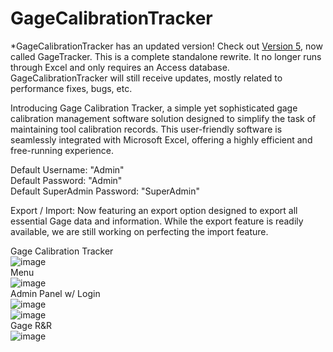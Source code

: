 # GageCalibrationTracker
*GageCalibrationTracker has an updated version! Check out [Version 5](https://github.com/alexfare/GageTracker), now called GageTracker. This is a complete standalone rewrite. It no longer runs through Excel and only requires an Access database. GageCalibrationTracker will still receive updates, mostly related to performance fixes, bugs, etc.

Introducing Gage Calibration Tracker, a simple yet sophisticated gage calibration management software solution designed to simplify the task of maintaining tool calibration records. This user-friendly software is seamlessly integrated with Microsoft Excel, offering a highly efficient and free-running experience.

Default Username: "Admin"<br>
Default Password: "Admin"<br>
Default SuperAdmin Password: "SuperAdmin"

Export / Import:
Now featuring an export option designed to export all essential Gage data and information. While the export feature is readily available, we are still working on perfecting the import feature.

Gage Calibration Tracker<br>
![image](https://github.com/alexfare/GageCalibrationTracker/assets/40654995/c9437148-9fd0-4185-bf03-435d6445be83)
<br>
Menu<br>
![image](https://github.com/alexfare/GageCalibrationTracker/assets/40654995/a4a5adf2-1c7f-4973-a90a-f19c46185512)
<br>
Admin Panel w/ Login<br>
![image](https://github.com/alexfare/GageCalibrationTracker/assets/40654995/fe991ba9-c542-4c30-89cd-e8374922bad9)
<br>
![image](https://github.com/alexfare/GageCalibrationTracker/assets/40654995/eb6609f6-8b6d-40aa-bb91-7e1c4ee995b2)
<br>
Gage R&R <br>
![image](https://github.com/alexfare/GageCalibrationTracker/assets/40654995/b7a09091-aa7b-49a5-9926-abbac4f5ad55)
